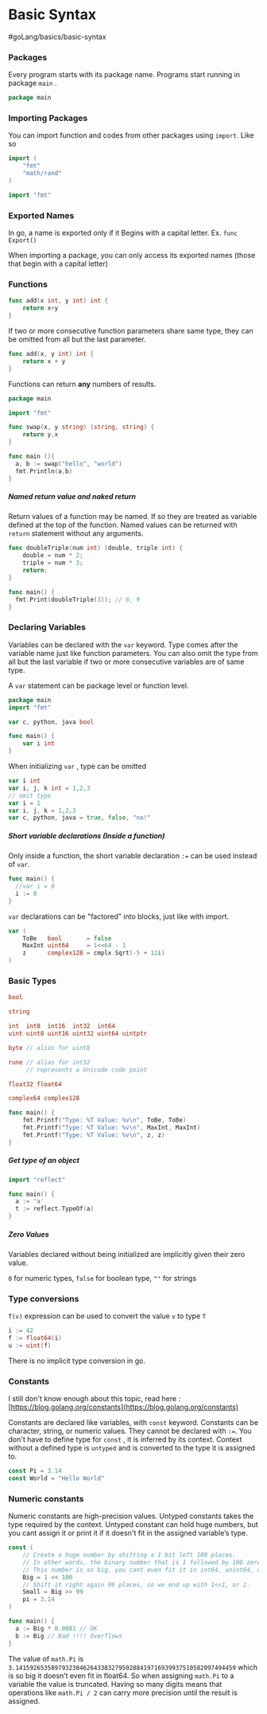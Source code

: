 # Basic Syntax
#goLang/basics/basic-syntax

### Packages

Every program starts with its package name. Programs start running in package `main` .

```go
package main
```

### Importing Packages

You can import function and codes from other packages using `import`. Like so

```go
import (
	"fmt"
  	"math/rand"
)
```

```go
import "fmt"
```

### Exported Names

In go, a name is exported only if it Begins with a capital letter. Ex. `func Export()`

When importing a package, you can only access its exported names (those that begin with a capital letter)

### Functions

```go
func add(x int, y int) int {
	return x+y
}
```

If two or more consecutive function parameters share same type, they can be omitted from all but the last parameter.

```go
func add(x, y int) int {
	return x + y
}
```

Functions can return **any** numbers of results.

```go
package main 

import "fmt"

func swap(x, y string) (string, string) {
	return y,x
}

func main (){
  a, b := swap("hello", "world")
  fmt.Println(a,b)
}
```

##### Named return value and naked return

Return values of a function may be named. If so they are treated as variable defined at the top of the function. Named values can be returned with `return` statement without any arguments.

```go
func doubleTriple(num int) (double, triple int) {
	double = num * 2;
  	triple = num * 3;
  	return;
}

func main() {
  fmt.Print(doubleTriple(3)); // 6, 9
}
```

### Declaring Variables

Variables can be declared with the `var` keyword. Type comes after the variable name just like function parameters. You can also omit the type from all but the last variable if two or more consecutive variables are of same type.

A `var` statement can be package level or function level.

```go
package main 
import "fmt"

var c, python, java bool

func main() {
	var i int
}
```

When initializing `var` , type can be omitted

```go
var i int
var i, j, k int = 1,2,3
// omit type
var i = 1
var i, j, k = 1,2,3
var c, python, java = true, false, "no!"
```

##### Short variable declarations (Inside a function)

Only inside a function, the short variable declaration `:=` can be used instead of `var`.

```go
func main() {
  //var i = 0
  i := 0
}
```

`var` declarations can be "factored" into blocks, just like with import.

```go
var (
	ToBe   bool       = false
	MaxInt uint64     = 1<<64 - 1
	z      complex128 = cmplx.Sqrt(-5 + 12i)
)
```

### Basic Types

```go
bool

string

int  int8  int16  int32  int64
uint uint8 uint16 uint32 uint64 uintptr

byte // alias for uint8

rune // alias for int32
     // represents a Unicode code point

float32 float64

complex64 complex128
```

```go
func main() {
	fmt.Printf("Type: %T Value: %v\n", ToBe, ToBe)
	fmt.Printf("Type: %T Value: %v\n", MaxInt, MaxInt)
	fmt.Printf("Type: %T Value: %v\n", z, z)
}
```

##### Get type of an object

```go
import "reflect"

func main() {
  a := 'a'
  t := reflect.TypeOf(a)
}
```

##### Zero Values

Variables declared without being initialized are implicitly given their zero value.

`0` for numeric types, `false` for boolean type, `""` for strings

### Type conversions

`T(v)` expression can be used to convert the value `v` to type `T`

```go
i := 42
f := float64(i)
u := uint(f)
```

There is no implicit type conversion in go.

### Constants

I still don't know enough about this topic, read here : [https://blog.golang.org/constants](https://blog.golang.org/constants)

Constants are declared like variables, with `const` keyword. Constants can be character, string, or numeric values. They cannot be declared with `:=`. You don't have to define type for `const` , it is inferred by its context. Context without a defined type is `untyped` and is converted to the type it is assigned to.

```go
const Pi = 3.14
const World = "Hello World"
```

### Numeric constants

Numeric constants are high-precision values. Untyped constants takes the type required by the context. Untyped constant can hold huge numbers, but you cant assign it or print it if it doesn't fit in the assigned variable’s type.

```go
const (
	// Create a huge number by shifting a 1 bit left 100 places.
	// In other words, the binary number that is 1 followed by 100 zeroes.
  	// This number is so big, you cant even fit it in int64, unint64, or float64 ..etc
	Big = 1 << 100
	// Shift it right again 99 places, so we end up with 1<<1, or 2.
	Small = Big >> 99
	pi = 3.14
)

func main() {
  a := Big * 0.0001 // OK
  b := Big // Bad !!!! Overflows
}
```

The value of `math.Pi` is `3.14159265358979323846264338327950288419716939937510582097494459` which is so big it doesn’t even fit in float64. So when assigning `math.Pi` to a variable the value is truncated. Having so many digits means that operations like `math.Pi / 2` can carry more precision until the result is assigned.